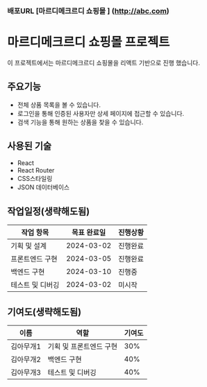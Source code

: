 ### 배포URL [마르디메크르디 쇼핑몰 ] (http://abc.com)

# 마르디메크르디 쇼핑몰 프로젝트

이 프로젝트에서는 마르디메크르디 쇼핑몰을 리액트 기반으로 진행 했습니다.

## 주요기능
- 전체 상품 목록을 볼 수 있습니다.
- 로그인을 통해 인증된 사용자만 상세 페이지에 접근할 수 있습니다.
- 검색 기능을 통해 원하는 상품을 찾을 수 있습니다.

## 사용된 기술 
- React
- React Router
- CSS스타일링
- JSON 데이터베이스

## 작업일정(생략해도됨)
| 작업 항목 | 목표 완료일 | 진행상황 |
|--------------|-------------|------------|
| 기획 및 설계 | 2024-03-02 | 진행완료 |
| 프론트엔드 구현 | 2024-03-05 | 진행완료 |
| 백엔드 구현 | 2024-03-10 | 진행중 |
| 테스트 및 디버깅 | 2024-03-02 | 미시작 |


## 기여도(생략해도됨)
| 이름 | 역할 | 기여도 |
|--------------|-------------|------------|
| 김아무개1 | 기획 및 프론트엔드 구현 | 30% |
| 김아무개2 | 백엔드 구현 | 40% |
| 김아무개3 | 테스트 및 디버깅 | 40% |
